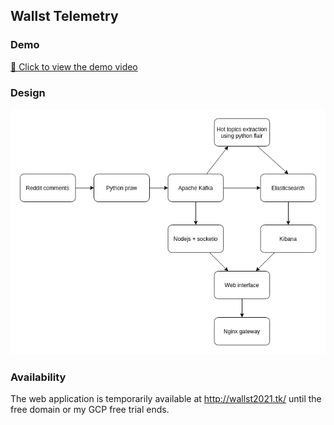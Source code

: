 ## Wallst Telemetry 

### Demo

[🎥 Click to view the demo video](https://user-images.githubusercontent.com/7986711/126265400-36f95dd7-d292-45cd-bceb-3353d10a7491.mp4)

### Design

![Application architecture](design.png)

### Availability

The web application is temporarily available at 
http://wallst2021.tk/ until the free domain or 
my GCP free trial ends.
